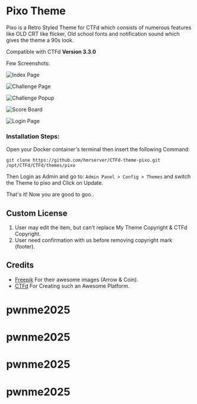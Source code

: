 # Pixo Theme
Pixo is a Retro Styled Theme for CTFd which consists of numerous features like OLD CRT like flicker, Old school fonts and notification sound which gives the theme a 90s look.

Compatible with CTFd **Version 3.3.0**

Few Screenshots:
  
  ![Index Page](https://i.imgur.com/lL7zYrg.gif "Index Page")
  
  ![Challenge Page](https://i.imgur.com/o1XHK2t.png "Challenge Page")
  
  ![Challenge Popup](https://i.imgur.com/7YAQFs5.png "Challenge Popup")
  
  ![Score Board](https://i.imgur.com/COI4yAo.png "Score Board")
  
  ![Login Page](https://i.imgur.com/206O99m.png "Login Page")


### Installation Steps:
Open your Docker container's terminal then insert the following Command:
```
git clone https://github.com/hmrserver/CTFd-theme-pixo.git /opt/CTFd/CTFd/themes/pixo
```
Then Login as Admin and go to: ```Admin Panel > Config > Themes``` and switch the Theme to pixo and Click on Update.

That's it! Now you are good to goo..

## Custom License
1. User may edit the item, but can't replace My Theme Copyright & CTFd Copyright.
1. User need confirmation with us before removing copyright mark (footer).


## Credits
- [Freepik](https://www.freepik.com "Freepik") For their awesome images (Arrow & Coin).
- [CTFd](https://github.com/CTFd "CTFd") For Creating such an Awesome Platform.
# pwnme2025
# pwnme2025
# pwnme2025
# pwnme2025
